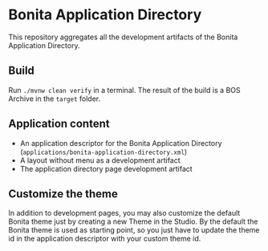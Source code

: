 # Bonita Application Directory

This repository aggregates all the development artifacts of the Bonita Application Directory.

## Build 

Run `./mvnw clean verify` in a terminal. The result of the build is a BOS Archive in the `target` folder.

## Application content

* An application descriptor for the Bonita Application Directory (`applications/bonita-application-directory.xml`)
* A layout without menu as a development artifact
* The application directory page development artifact

## Customize the theme

In addition to development pages, you may also customize the default Bonita theme just by creating a new Theme in the Studio.
By the default the Bonita theme is used as starting point, so you just have to update the theme id in the application descriptor with your custom theme id.